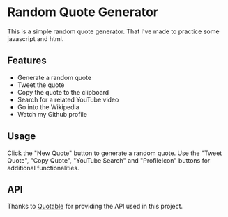 # Random Quote Generator

This is a simple random quote generator. That I've made to practice some javascript and html.

## Features
- Generate a random quote
- Tweet the quote
- Copy the quote to the clipboard
- Search for a related YouTube video
- Go into the Wikipedia
- Watch my Github profile

## Usage

Click the "New Quote" button to generate a random quote. 
Use the "Tweet Quote", "Copy Quote", "YouTube Search" and "ProfileIcon" buttons for additional functionalities.

## API

Thanks to [Quotable](https://github.com/lukePeavey/quotable) for providing the API used in this project.
